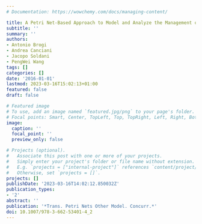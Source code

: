 ```yaml
---
# Documentation: https://wowchemy.com/docs/managing-content/

title: A Petri Net-Based Approach to Model and Analyze the Management of Cloud Applications
subtitle: ''
summary: ''
authors:
- Antonio Brogi
- Andrea Canciani
- Jacopo Soldani
- PengWei Wang
tags: []
categories: []
date: '2016-01-01'
lastmod: 2023-03-16T15:02:13+01:00
featured: false
draft: false

# Featured image
# To use, add an image named `featured.jpg/png` to your page's folder.
# Focal points: Smart, Center, TopLeft, Top, TopRight, Left, Right, BottomLeft, Bottom, BottomRight.
image:
  caption: ''
  focal_point: ''
  preview_only: false

# Projects (optional).
#   Associate this post with one or more of your projects.
#   Simply enter your project's folder or file name without extension.
#   E.g. `projects = ["internal-project"]` references `content/project/deep-learning/index.md`.
#   Otherwise, set `projects = []`.
projects: []
publishDate: '2023-03-16T14:02:12.850032Z'
publication_types:
- '2'
abstract: ''
publication: '*Trans. Petri Nets Other Model. Concurr.*'
doi: 10.1007/978-3-662-53401-4_2
---
```

